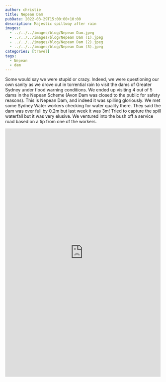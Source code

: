 ```yaml
---
author: christie
title: Nepean Dam
pubDate: 2022-03-29T15:00:00+10:00
description: Majestic spillway after rain
images:
  - ../../../images/blog/Nepean Dam.jpeg
  - ../../../images/blog/Nepean Dam (1).jpeg
  - ../../../images/blog/Nepean Dam (2).jpeg
  - ../../../images/blog/Nepean Dam (3).jpeg
categories: [travel]
tags:
  - Nepean
  - dam
---
```


Some would say we were stupid or crazy. Indeed, we were questioning our own sanity as we drove out in torrential rain to visit the dams of Greater Sydney under flood warning conditions. We ended up visiting 4 out of 5 dams in the Nepean Scheme (Avon Dam was closed to the public for safety reasons). This is Nepean Dam, and indeed it was spilling gloriously. We met some Sydney Water workers checking for water quality there. They said the dam was over full by 0.2m but last week it was 3m! Tried to capture the spill waterfall but it was very elusive. We ventured into the bush off a service road based on a tip from one of the workers.

<iframe src="https://www.facebook.com/plugins/post.php?href=https%3A%2F%2Fwww.facebook.com%2Fchris1.tham%2Fposts%2Fpfbid02BTEVJmfD7MGNZSHwLMAKKdvZduM3Q8FXqk9AyDuwvYbL7k1nv3XhnEZYZqyqEBTDl&show_text=true&width=500" width="500" height="800" style="border:none;overflow:hidden" scrolling="no" frameborder="0" allowfullscreen="true" allow="autoplay; clipboard-write; encrypted-media; picture-in-picture; web-share"></iframe>
